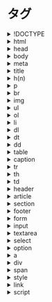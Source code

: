 # タグ

<details><summary>!DOCTYPE</summary>

html5で記述されていることを表す。ソースコードの先頭に記述する。

```html
<!DOCTYPE html>
```

</details>

<details><summary>html</summary>

htmlを包括するタグ

```html
<html>
</html>
```

|属性|デフォルト|説明|
|:---|:---|:---|
|lang|-|言語を指定する。|

</details>

<details><summary>head</summary>

メタ情報や付加的な情報を記述する。

```html
<head>
</head>
```

</details>

<details><summary>body</summary>

画面を形成する情報を記述する。

```html
<body>
</body>
```

</details>

<details><summary>meta</summary>

メタ情報を指定するタグ。`head`タグの中に記述する。

```html
<meta>
```

|属性|デフォルト|説明|
|:---|:---|:---|
|charset|"UTF-8"|文字コード|

### 備考

<details><summary>lang - meta</summary>

|lang|言語|
|:---|:---|
|ja|日本語|

</details>

</details>

<details><summary>title</summary>

タイトルを指定する。タブの名前になる。

```html
<title>title</title>
```

</details>

<details><summary>h(n)</summary>

見出し。`n`は`[1-6]`。数字が小さいほど、文字が大きくなる。

```html
h(n)
```

</details>

<details><summary>p</summary>

段落にする。

```html
<p>paragraph</p>
```

</details>

<details><summary>br</summary>

改行

```html
<br>
```

</details>

<details><summary>img</summary>

画像を表示する。

```html
<img>
```

|属性|デフォルト|説明|
|:---|:---|:---|
|src|required|画像のパス|
|alt|-|画像が表示されなかった場合に表示する文字列|

</details>

<details><summary>ul</summary>

順序なしリスト。

```html
<ul>
    <li>item</li>
    [...]
</ul>
```

</details>

<details><summary>ol</summary>

順序ありリスト

```html
<ol>
    <li>item</li>
    [...]
</ol>
```

</details>

<details><summary>li</summary>

`ol`と`ul`の子となるアイテムを表すタグ

```html
<li>item</li>
```

</details>

<details><summary>dl</summary>

用語と説明をセットにして表示するリスト

```html
<dl>
    <dt>term</dt><dd>description</dd>
    [...]
</dl>
```

</details>

<details><summary>dt</summary>

`dl`のなかで用語を表す。

```html
<dt>term</dt>
```

</details>

<details><summary>dd</summary>

`dl`のなかで説明を表す。

```html
<dd>description</dd>
```

</details>

<details><summary>table</summary>

表を表示する

```html
<table>
    [<caption>caption</caption>]
    <tr>[<th>header</th>][...][<td>value</td>][...]</tr>
    [...]
</table>
```

</details>

<details><summary>caption</summary>

表の見出しをつける。

```html
<caption></caption>
```

</details>

<details><summary>tr</summary>

表の行を表示する。

```html
<tr>/[<th>header</th>][...][<td>value</td>][...]</tr>
```

</details>

<details><summary>th</summary>

`table`の列や行のヘッダ

```html
<th>header</th>
```

</details>

<details><summary>td</summary>

`table`の値を格納する

```html
<td>value</td>
```

|属性|デフォルト|説明|
|:---|:---|:---|
|colspan|1|指定した数で列を結合|
|rowspan|1|指定した数で行を結合|

</details>

<details><summary>header</summary>

ヘッダー部分を区切る。

```html
<header></header>
```

</details>

<details><summary>article</summary>

記事の部分を区切る。

```html
<article></article>
```

</details>

<details><summary>section</summary>

章や節、項を区切る。

```html
<section></section>
```

</details>

<details><summary>footer</summary>

フッター部分を区切る。

```html
<footer></footer>
```

</details>

<details><summary>form</summary>

送信フォームを定義する。

```html
<form>
    [<input>][...]
    [<select><option></option>[...]</select>][...]
    [<textarea></textarea>][...]
</form>
```

|属性|デフォルト|説明|
|:---|:---|:---|
|action|required|フォームの送信先|
|method|post|メソッドの指定|

</details>

<details><summary>input</summary>

フォームフィールドや送信ボタンなどを表示する。

```html
<input>
```

|属性|デフォルト|説明|
|:---|:---|:---|
|type|text|フィールドの種類|
|name|required|フォームフィールドの名前|
|value|-|デフォルトの値の設定やラジオボックスやチェックボックスの値の設定、もしくは送信ボタン内の文字|
|checked|-|チャックボックスやラジオボックスのとき、チェック状態のときに追加する。|

### 備考

<details><summary>type</summary>

|type|説明|
|:---|:---|
|text|一行のテキストフィールド|
|email|メールアドレスのフィールド|
|password|パスワードのフィールド|
|url|urlのフィールド|
|search|検索フィールド|
|number|数値のフィールド|
|file|ファイルのフィールド|
|button|ボタン|
|radio|ラジオボタン|
|checkbox|チェックボックス|
|submit|送信ボタン|

</details>

</details>

<details><summary>textarea</summary>

複数行のテキストエリアを表示する

```html
<textarea></textarea>
```

|属性|デフォルト|説明|
|:---|:---|:---|
|rows|-|行数|

</details>

<details><summary>select</summary>

ドロップダウンで値を設定できる。

```html
<select>
    <option>item</option>
    [...]
</select>
```

|属性|デフォルト|説明|
|:---|:---|:---|
|name|-|フォームフィールドの名前|
|size|4|選択するとき同時に表示するアイテムの数|

</details>

<details><summary>option</summary>

`select`の子のアイテム

```html
<option>item</option>
```

|属性|デフォルト|説明|
|:---|:---|:---|
|value|-|送信する値|

</details>

<details><summary>a</summary>

リンクを表示する。

```html
<a>alias</a>
```

|属性|デフォルト|説明|
|:---|:---|:---|
|href|required|リンク先のurlやパスもしくはid|

</details>

<details><summary>div</summary>

ブロックとしてまとめる。

```html
<div></div>
```

</details>

<details><summary>span</summary>

インライン要素をグループ化する。`span`自身も親のインライン要素となる。

```html
<span></span>
```

</details>

<details><summary>style</summary>

`css`を埋め込められる。

```html
<style>
    css
</style>
```

</details>

<details><summary>link</summary>

スタイルシートなどの外部ファイルを取り組む。

```html
<link>
```

|属性|デフォルト|説明|
|:---|:---|:---|
|href|required|外部ファイルのパス、url|
|rel|required|ファイルの種類|

|rel|説明|
|:---|:---|
|stylesheet|cssファイル|

</details>

<details><summary>script</summary>


`javascript`を埋め込む。

```html
<script>
</script>
```
</details>

